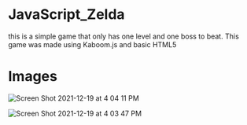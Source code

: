 # JavaScript_Zelda

this is a simple game that only has one level and one boss to beat. This game was made using Kaboom.js and basic HTML5

# Images

![Screen Shot 2021-12-19 at 4 04 11 PM](https://user-images.githubusercontent.com/85514179/146690698-d63306f8-22ff-4337-a369-3d10e8a5ce81.png)

![Screen Shot 2021-12-19 at 4 03 47 PM](https://user-images.githubusercontent.com/85514179/146690706-8b818da3-c03e-40c4-b7b7-52c7d33912ec.png)

